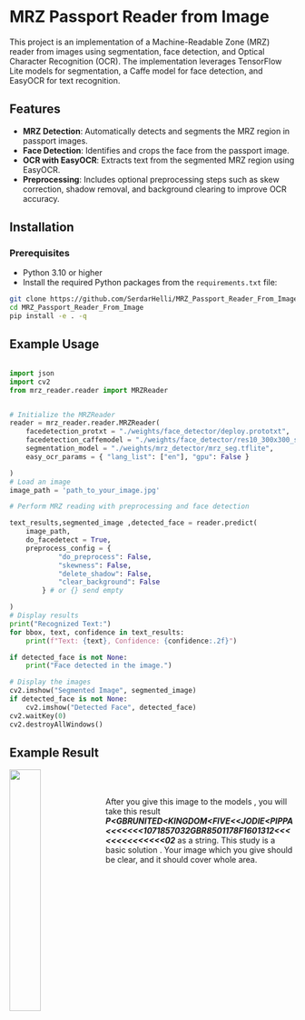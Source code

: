 # MRZ Passport Reader from Image

This project is an implementation of a Machine-Readable Zone (MRZ) reader from images using segmentation, face detection, and Optical Character Recognition (OCR). The implementation leverages TensorFlow Lite models for segmentation, a Caffe model for face detection, and EasyOCR for text recognition.

## Features

- **MRZ Detection**: Automatically detects and segments the MRZ region in passport images.
- **Face Detection**: Identifies and crops the face from the passport image.
- **OCR with EasyOCR**: Extracts text from the segmented MRZ region using EasyOCR.
- **Preprocessing**: Includes optional preprocessing steps such as skew correction, shadow removal, and background clearing to improve OCR accuracy.

## Installation

### Prerequisites

- Python 3.10 or higher
- Install the required Python packages from the `requirements.txt` file:

```bash
git clone https://github.com/SerdarHelli/MRZ_Passport_Reader_From_Image.git
cd MRZ_Passport_Reader_From_Image
pip install -e . -q
```


## Example Usage
```python

import json
import cv2
from mrz_reader.reader import MRZReader


# Initialize the MRZReader
reader = mrz_reader.reader.MRZReader( 
    facedetection_protxt = "./weights/face_detector/deploy.prototxt",
    facedetection_caffemodel = "./weights/face_detector/res10_300x300_ssd_iter_140000.caffemodel",
    segmentation_model = "./weights/mrz_detector/mrz_seg.tflite",
    easy_ocr_params = { "lang_list": ["en"], "gpu": False }

)
# Load an image
image_path = 'path_to_your_image.jpg'

# Perform MRZ reading with preprocessing and face detection

text_results,segmented_image ,detected_face = reader.predict(
    image_path,
    do_facedetect = True,
    preprocess_config = {
            "do_preprocess": False,
            "skewness": False,
            "delete_shadow": False,
            "clear_background": False
        } # or {} send empty

)
# Display results
print("Recognized Text:")
for bbox, text, confidence in text_results:
    print(f"Text: {text}, Confidence: {confidence:.2f}")

if detected_face is not None:
    print("Face detected in the image.")

# Display the images
cv2.imshow("Segmented Image", segmented_image)
if detected_face is not None:
    cv2.imshow("Detected Face", detected_face)
cv2.waitKey(0)
cv2.destroyAllWindows()

```

 ## Example Result 
 
 
<img align="left" width="33%" src="https://github.com/SerdarHelli/MRZ_Passport_Reader_From_Image/blob/main/example.jpg">

<br/><br/>

After you give this image to the models , you will take this result ***P<GBRUNITED<KINGDOM<FIVE<<JODIE<PIPPA<<<<<<<1071857032GBR8501178F1601312<<<<<<<<<<<<<<02*** as a string. This study is a basic solution . Your image which you give  should be clear, and it should cover whole area.
<br/><br/>
<br/><br/>


